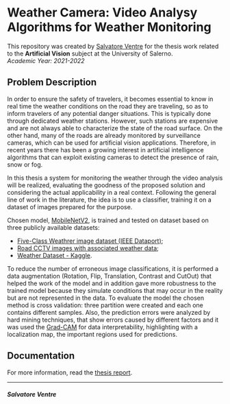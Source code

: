 # Weather Camera: Video Analysy Algorithms for Weather Monitoring
This repository was created by [Salvatore Ventre](https://github.com/salventre) for the thesis work related to the **Artificial Vision** subject at the University of Salerno.</br>*Academic Year: 2021-2022*

## Problem Description
In order to ensure the safety of travelers, it becomes essential to know in real time the weather conditions on the road they are traveling, so as to inform travelers of any potential danger situations. This is typically done through dedicated weather stations. However, such stations are expensive and are not always able to characterize the state of the road surface. On the other hand, many of the roads are already monitored by surveillance cameras, which can be used for artificial vision applications. Therefore, in recent years there has been a growing interest in artificial intelligence algorithms that can exploit existing cameras to detect the presence of rain, snow or fog.</br>

In this thesis a system for monitoring the weather through the video analysis will be realized, evaluating the goodness of the proposed solution and considering the actual applicability in a real context. Following the general line of work in the literature, the idea is to use a classifier, training it on a dataset of images prepared for the purpose.</br>

Chosen model, [MobileNetV2](https://www.tensorflow.org/api_docs/python/tf/keras/applications/mobilenet_v2/MobileNetV2), is trained and tested on dataset based on three publicly available datasets:
* [Five-Class Weathrer image dataset (IEEE Dataport)](https://ieee-dataport.org/documents/five-class-weather-image-dataset-1);
* [Road CCTV images with associated weather data](https://dataverse.harvard.edu/dataset.xhtml?persistentId=doi:10.7910/DVN/SV9N9F);
* [Weather Dataset - Kaggle](https://www.kaggle.com/datasets/vijaygiitk/multiclass-weather-dataset?select=dataset).

To reduce the number of erroneous image classifications, it is performed a data augmentation (Rotation, Flip, Translation, Contrast and CutOut) that helped the work of the model and in addition gave more robustness to the trained model because they simulate conditions that may occur in the reality but are not represented in the data. To evaluate the model the chosen method is cross validation: three partition were created and each one contains different samples. Also, the prediction errors were analyzed by hard mining techniques, that show errors caused by different factors and it was used the [Grad-CAM](https://keras.io/examples/vision/grad_cam/) for data interpretability, highlighting with a localization map, the important regions used for predictions.

## Documentation
For more information, read the [thesis report](https://drive.google.com/file/d/1J1d4ueD84uzCL8TG5DfvjT_ZSjMPWo5k/view?usp=share_link).
___

##### Salvatore Ventre

